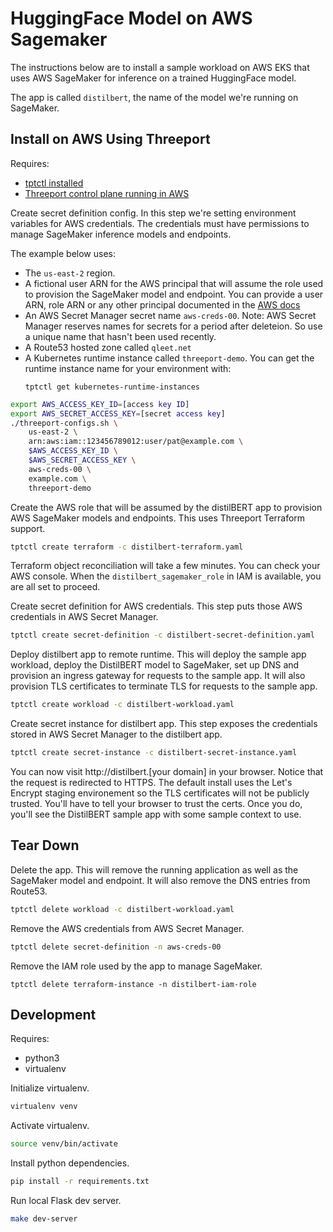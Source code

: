 # HuggingFace Model on AWS Sagemaker

The instructions below are to install a sample workload on AWS EKS that uses
AWS SageMaker for inference on a trained HuggingFace model.

The app is called `distilbert`, the name of the model we're running on
SageMaker.

## Install on AWS Using Threeport

Requires:

* [tptctl installed](https://docs.threeport.io/install/install-tptctl/)
* [Threeport control plane running in
  AWS](https://docs.threeport.io/install/install-threeport-aws/)

Create secret definition config.  In this step we're setting environment
variables for AWS credentials.  The credentials must have permissions to manage
SageMaker inference models and endpoints.

The example below uses:

* The `us-east-2` region.
* A fictional user ARN for the AWS principal that will assume the role used to
  provision the SageMaker model and endpoint.  You can provide a user ARN, role
  ARN or any other principal documented in the [AWS
  docs](https://docs.aws.amazon.com/IAM/latest/UserGuide/reference_policies_elements_principal.html#Principal_specifying)
* An AWS Secret Manager secret name `aws-creds-00`.  Note: AWS Secret Manager
  reserves names for secrets for a period after deleteion.  So use a unique name
  that hasn't been used recently.
* A Route53 hosted zone called `qleet.net`
* A Kubernetes runtime instance called `threeport-demo`.  You can get the
  runtime instance name for your environment with:
  ```
  tptctl get kubernetes-runtime-instances
  ```

```bash
export AWS_ACCESS_KEY_ID=[access key ID]
export AWS_SECRET_ACCESS_KEY=[secret access key]
./threeport-configs.sh \
    us-east-2 \
    arn:aws:iam::123456789012:user/pat@example.com \
    $AWS_ACCESS_KEY_ID \
    $AWS_SECRET_ACCESS_KEY \
    aws-creds-00 \
    example.com \
    threeport-demo
```

Create the AWS role that will be assumed by the distilBERT app to provision AWS
SageMaker models and endpoints.  This uses Threeport Terraform support.

```bash
tptctl create terraform -c distilbert-terraform.yaml
```

Terraform object reconciliation will take a few minutes.  You can check your AWS
console.  When the `distilbert_sagemaker_role` in IAM is available, you are all
set to proceed.

Create secret definition for AWS credentials.  This step puts those AWS
credentials in AWS Secret Manager.

```bash
tptctl create secret-definition -c distilbert-secret-definition.yaml
```

Deploy distilbert app to remote runtime.  This will deploy the sample app
workload, deploy the DistilBERT model to SageMaker, set up DNS and provision an
ingress gateway for requests to the sample app.  It will also provision TLS
certificates to terminate TLS for requests to the sample app.

```bash
tptctl create workload -c distilbert-workload.yaml
```

Create secret instance for distilbert app.  This step exposes the credentials
stored in AWS Secret Manager to the distilbert app.

```bash
tptctl create secret-instance -c distilbert-secret-instance.yaml
```

You can now visit http://distilbert.[your domain] in your browser.  Notice that the request is
redirected to HTTPS.  The default install uses the Let's Encrypt staging
environement so the TLS certificates will not be publicly trusted.  You'll have
to tell your browser to trust the certs.  Once you do, you'll see the DistilBERT
sample app with some sample context to use.

## Tear Down

Delete the app.  This will remove the running application as well as the SageMaker
model and endpoint.  It will also remove the DNS entries from Route53.

```bash
tptctl delete workload -c distilbert-workload.yaml
```

Remove the AWS credentials from AWS Secret Manager.

```bash
tptctl delete secret-definition -n aws-creds-00
```

Remove the IAM role used by the app to manage SageMaker.

```
tptctl delete terraform-instance -n distilbert-iam-role
```

## Development

Requires:

* python3
* virtualenv

Initialize virtualenv.

```bash
virtualenv venv
```

Activate virtualenv.

```bash
source venv/bin/activate
```

Install python dependencies.

```bash
pip install -r requirements.txt
```

Run local Flask dev server.

```bash
make dev-server
```

